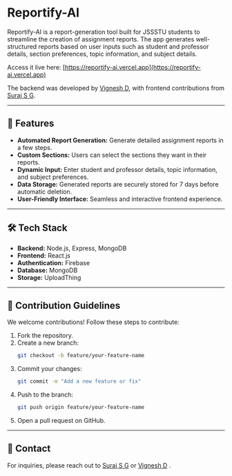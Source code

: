 # Reportify-AI  

Reportify-AI is a report-generation tool built for JSSSTU students to streamline the creation of assignment reports. The app generates well-structured reports based on user inputs such as student and professor details, section preferences, topic information, and subject details.  

Access it live here: [https://reportify-ai.vercel.app](https://reportify-ai.vercel.app)

The backend was developed by [Vignesh D](https://github.com/Vignesh9123), with frontend contributions from [Suraj S G](https://github.com/SurajSG23).  

---

## 🚀 Features  

- **Automated Report Generation:** Generate detailed assignment reports in a few steps.  
- **Custom Sections:** Users can select the sections they want in their reports.  
- **Dynamic Input:** Enter student and professor details, topic information, and subject preferences.  
- **Data Storage:** Generated reports are securely stored for 7 days before automatic deletion.  
- **User-Friendly Interface:** Seamless and interactive frontend experience.  

---

## 🛠️ Tech Stack  

- **Backend:** Node.js, Express, MongoDB  
- **Frontend:** React.js
- **Authentication:** Firebase
- **Database:** MongoDB
- **Storage:** UploadThing


---

## 🤝 Contribution Guidelines  

We welcome contributions! Follow these steps to contribute:  

1. Fork the repository.  
2. Create a new branch:  
   ```bash
   git checkout -b feature/your-feature-name
   ```
3. Commit your changes:  
   ```bash
   git commit -m "Add a new feature or fix"
   ```
4. Push to the branch:  
   ```bash
   git push origin feature/your-feature-name
   ```
5. Open a pull request on GitHub.  

---

## 📧 Contact  

For inquiries, please reach out to [Suraj S G](surajdhanva23@gmail.com) or [Vignesh D](vignesh.d9123@gmail.com) .
